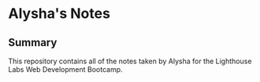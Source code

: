 # Alysha's Notes

## Summary

This repository contains all of the notes taken by Alysha for the Lighthouse Labs Web Development Bootcamp.